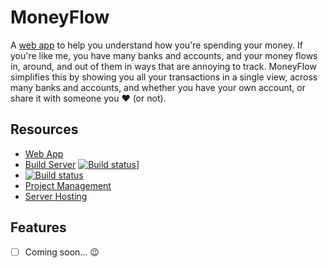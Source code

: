 # MoneyFlow

A [web app](https://moneyflow.azurewebsites.net/) to help you understand how you're spending your money. 
If you're like me, you have many banks and accounts, and your money flows in, around, and out of them
in ways that are annoying to track. MoneyFlow simplifies this by showing you all your transactions in a single
view, across many banks and accounts, and whether you have your own account, or 
share it with someone you :heart: (or not).

## Resources

- [Web App](https://moneyflow.azurewebsites.net/)
- [Build Server](https://btefay.visualstudio.com/MoneyFlow/_build) 
  [![Build status](https://btefay.visualstudio.com/28670295-ced6-4840-b33d-a9be632a8601/_apis/build/status/1?branch=master)](https://btefay.visualstudio.com/28670295-ced6-4840-b33d-a9be632a8601/_build/latest?definitionId=1&branch=master)]
- <a href="https://btefay.visualstudio.com/28670295-ced6-4840-b33d-a9be632a8601/_build/latest?definitionId=1&branch=master"><img alt="Build status" src="https://btefay.visualstudio.com/28670295-ced6-4840-b33d-a9be632a8601/_apis/build/status/1?branch=master"></a>
- [Project Management](https://github.com/bentefay/MoneyFlow/projects/1)
- [Server Hosting](https://portal.azure.com)

## Features

- [ ] Coming soon... :wink: